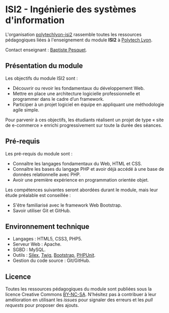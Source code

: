 # ISI2 - Ingénierie des systèmes d'information

L'organisation [polytechlyon-isi2](https://github.com/polytechlyon-isi2) rassemble toutes les ressources pédagogiques liées à l'enseignement du module **ISI2** à [Polytech Lyon](http://http://polytech.univ-lyon1.fr/).

Contact enseignant : [Baptiste Pesquet](https://github.com/bpesquet).

## Présentation du module

Les objectifs du module ISI2 sont :

*	Découvrir ou revoir les fondamentaux du développement Web.
*	Mettre en place une architecture logicielle professionnelle et programmer dans le cadre d’un framework.
*	Participer à un projet logiciel en équipe en appliquant une méthodologie agile simple.

Pour parvenir à ces objectifs, les étudiants réalisent un projet de type « site de e-commerce » enrichi progressivement sur toute la durée des séances.

## Pré-requis

Les pré-requis du module sont :

* Connaître les langages fondamentaux du Web, HTML et CSS.
* Connaître les bases du langage PHP et avoir déjà accédé à une base de données relationnelle avec PHP.
* Avoir une première expérience en programmation orientée objet.

Les compétences suivantes seront abordées durant le module, mais leur étude préalable est conseillée :

* S'être familiarisé avec le framework Web Bootstrap.
* Savoir utiliser Git et GitHub.

## Environnement technique

* Langages : HTML5, CSS3, PHP5.
* Serveur Web : Apache.
* SGBD : MySQL.
* Outils : [Silex](http://silex.sensiolabs.org/), [Twig](http://twig.sensiolabs.org/), [Bootstrap](http://getbootstrap.com/), [PHPUnit](https://phpunit.de/).
* Gestion du code source : Git/GitHub.

## Licence

Toutes les ressources pédagogiques du module sont publiées sous la licence Creative Commons [BY-NC-SA](http://creativecommons.org/licenses/by-nc-sa/4.0/). N'hésitez pas à contribuer à leur amélioration en utilisant les *issues* pour signaler des erreurs et les *pull requests* pour proposer des ajouts.

